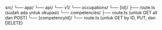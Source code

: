 src/
└── app/
    └── api/
        └── v1/
            └── occupations/
                └── [id]/
                    ├── route.ts (sudah ada untuk okupasi)
                    └── competencies/
                        ├── route.ts (untuk GET all dan POST)
                        └── [competencyId]/
                            └── route.ts (untuk GET by ID, PUT, dan DELETE)